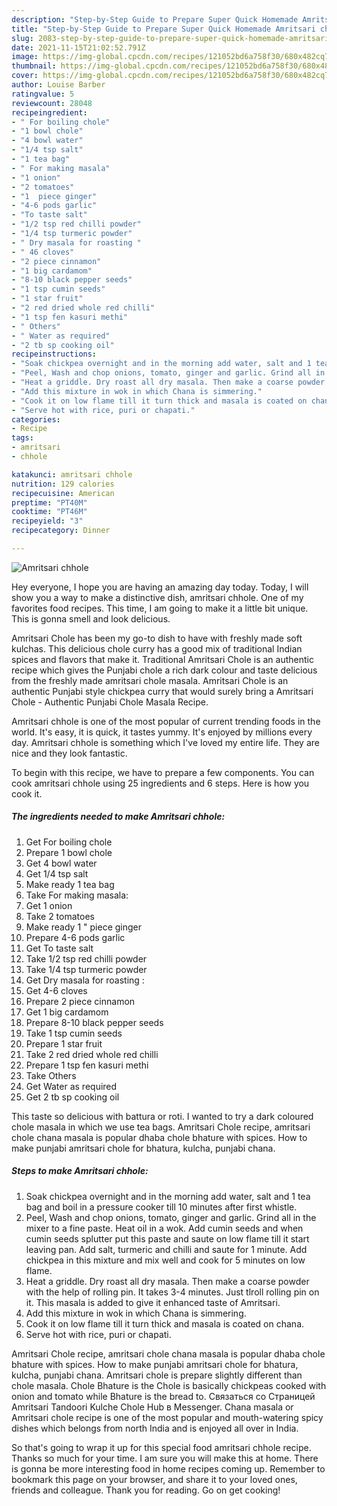 ```yaml
---
description: "Step-by-Step Guide to Prepare Super Quick Homemade Amritsari chhole"
title: "Step-by-Step Guide to Prepare Super Quick Homemade Amritsari chhole"
slug: 2083-step-by-step-guide-to-prepare-super-quick-homemade-amritsari-chhole
date: 2021-11-15T21:02:52.791Z
image: https://img-global.cpcdn.com/recipes/121052bd6a758f30/680x482cq70/amritsari-chhole-recipe-main-photo.jpg
thumbnail: https://img-global.cpcdn.com/recipes/121052bd6a758f30/680x482cq70/amritsari-chhole-recipe-main-photo.jpg
cover: https://img-global.cpcdn.com/recipes/121052bd6a758f30/680x482cq70/amritsari-chhole-recipe-main-photo.jpg
author: Louise Barber
ratingvalue: 5
reviewcount: 28048
recipeingredient:
- " For boiling chole"
- "1 bowl chole"
- "4 bowl water"
- "1/4 tsp salt"
- "1 tea bag"
- " For making masala"
- "1 onion"
- "2 tomatoes"
- "1  piece ginger"
- "4-6 pods garlic"
- "To taste salt"
- "1/2 tsp red chilli powder"
- "1/4 tsp turmeric powder"
- " Dry masala for roasting "
- " 46 cloves"
- "2 piece cinnamon"
- "1 big cardamom"
- "8-10 black pepper seeds"
- "1 tsp cumin seeds"
- "1 star fruit"
- "2 red dried whole red chilli"
- "1 tsp fen kasuri methi"
- " Others"
- " Water as required"
- "2 tb sp cooking oil"
recipeinstructions:
- "Soak chickpea overnight and in the morning add water, salt and 1 tea bag and boil in a pressure cooker till 10 minutes after first whistle."
- "Peel, Wash and chop onions, tomato, ginger and garlic. Grind all in the mixer to a fine paste. Heat oil in a wok. Add cumin seeds and when cumin seeds splutter put this paste and saute on low flame till it start leaving pan. Add salt, turmeric and chilli and saute for 1 minute. Add chickpea in this mixture and mix well and cook for 5 minutes on low flame."
- "Heat a griddle. Dry roast all dry masala. Then make a coarse powder with the help of rolling pin. It takes 3-4 minutes. Just tlroll rolling pin on it. This masala is added to give it enhanced taste of Amritsari."
- "Add this mixture in wok in which Chana is simmering."
- "Cook it on low flame till it turn thick and masala is coated on chana."
- "Serve hot with rice, puri or chapati."
categories:
- Recipe
tags:
- amritsari
- chhole

katakunci: amritsari chhole 
nutrition: 129 calories
recipecuisine: American
preptime: "PT40M"
cooktime: "PT46M"
recipeyield: "3"
recipecategory: Dinner

---
```



![Amritsari chhole](https://img-global.cpcdn.com/recipes/121052bd6a758f30/680x482cq70/amritsari-chhole-recipe-main-photo.jpg)

Hey everyone, I hope you are having an amazing day today. Today, I will show you a way to make a distinctive dish, amritsari chhole. One of my favorites food recipes. This time, I am going to make it a little bit unique. This is gonna smell and look delicious.

Amritsari Chole has been my go-to dish to have with freshly made soft kulchas. This delicious chole curry has a good mix of traditional Indian spices and flavors that make it. Traditional Amritsari Chole is an authentic recipe which gives the Punjabi chole a rich dark colour and taste delicious from the freshly made amritsari chole masala. Amritsari Chole is an authentic Punjabi style chickpea curry that would surely bring a Amritsari Chole - Authentic Punjabi Chole Masala Recipe.

Amritsari chhole is one of the most popular of current trending foods in the world. It's easy, it is quick, it tastes yummy. It's enjoyed by millions every day. Amritsari chhole is something which I've loved my entire life. They are nice and they look fantastic.


To begin with this recipe, we have to prepare a few components. You can cook amritsari chhole using 25 ingredients and 6 steps. Here is how you cook it.

<!--inarticleads1-->

##### The ingredients needed to make Amritsari chhole:

1. Get  For boiling chole
1. Prepare 1 bowl chole
1. Get 4 bowl water
1. Get 1/4 tsp salt
1. Make ready 1 tea bag
1. Take  For making masala:
1. Get 1 onion
1. Take 2 tomatoes
1. Make ready 1 " piece ginger
1. Prepare 4-6 pods garlic
1. Get To taste salt
1. Take 1/2 tsp red chilli powder
1. Take 1/4 tsp turmeric powder
1. Get  Dry masala for roasting :
1. Get  4-6 cloves
1. Prepare 2 piece cinnamon
1. Get 1 big cardamom
1. Prepare 8-10 black pepper seeds
1. Take 1 tsp cumin seeds
1. Prepare 1 star fruit
1. Take 2 red dried whole red chilli
1. Prepare 1 tsp fen kasuri methi
1. Take  Others
1. Get  Water as required
1. Get 2 tb sp cooking oil


This taste so delicious with battura or roti. I wanted to try a dark coloured chole masala in which we use tea bags. Amritsari Chole recipe, amritsari chole chana masala is popular dhaba chole bhature with spices. How to make punjabi amritsari chole for bhatura, kulcha, punjabi chana. 

<!--inarticleads2-->

##### Steps to make Amritsari chhole:

1. Soak chickpea overnight and in the morning add water, salt and 1 tea bag and boil in a pressure cooker till 10 minutes after first whistle.
1. Peel, Wash and chop onions, tomato, ginger and garlic. Grind all in the mixer to a fine paste. Heat oil in a wok. Add cumin seeds and when cumin seeds splutter put this paste and saute on low flame till it start leaving pan. Add salt, turmeric and chilli and saute for 1 minute. Add chickpea in this mixture and mix well and cook for 5 minutes on low flame.
1. Heat a griddle. Dry roast all dry masala. Then make a coarse powder with the help of rolling pin. It takes 3-4 minutes. Just tlroll rolling pin on it. This masala is added to give it enhanced taste of Amritsari.
1. Add this mixture in wok in which Chana is simmering.
1. Cook it on low flame till it turn thick and masala is coated on chana.
1. Serve hot with rice, puri or chapati.


Amritsari Chole recipe, amritsari chole chana masala is popular dhaba chole bhature with spices. How to make punjabi amritsari chole for bhatura, kulcha, punjabi chana. Amritsari chole is prepare slightly different than chole masala. Chole Bhature is the Chole is basically chickpeas cooked with onion and tomato while Bhature is the bread to. Связаться со Страницей Amritsari Tandoori Kulche Chole Hub в Messenger. Chana masala or Amritsari chole recipe is one of the most popular and mouth-watering spicy dishes which belongs from north India and is enjoyed all over in India. 

So that's going to wrap it up for this special food amritsari chhole recipe. Thanks so much for your time. I am sure you will make this at home. There is gonna be more interesting food in home recipes coming up. Remember to bookmark this page on your browser, and share it to your loved ones, friends and colleague. Thank you for reading. Go on get cooking!
